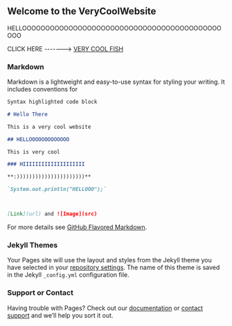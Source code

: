 ## Welcome to the VeryCoolWebsite

HELLOOOOOOOOOOOOOOOOOOOOOOOOOOOOOOOOOOOOOOOOOOOOOO

CLICK HERE -------> [VERY COOL FISH](https://www.google.com/imgres?imgurl=https%3A%2F%2Fmemesbams.com%2Fwp-content%2Fuploads%2F2017%2F10%2Ffunny-pictures-of-fish-1.jpg&imgrefurl=https%3A%2F%2Fmemesbams.com%2Ffishing-memes%2F&tbnid=6YlOfC2BqfAihM&vet=12ahUKEwj7hfGdjZvoAhVDIq0KHVdvB2EQMygKegUIARCGAg..i&docid=HjUw5ZtElUgh3M&w=600&h=465&q=very%20funny%20fishi&ved=2ahUKEwj7hfGdjZvoAhVDIq0KHVdvB2EQMygKegUIARCGAg)

### Markdown

Markdown is a lightweight and easy-to-use syntax for styling your writing. It includes conventions for

```markdown
Syntax highlighted code block

# Hello There

This is a very cool website

## HELLOOOOOOOOOOOOO

This is very cool

### HIIIIIIIIIIIIIIIIIIII

**:))))))))))))))))))))))**

`System.out.println("HELLOOO");`



[Link](url) and ![Image](src)
```

For more details see [GitHub Flavored Markdown](https://guides.github.com/features/mastering-markdown/).

### Jekyll Themes

Your Pages site will use the layout and styles from the Jekyll theme you have selected in your [repository settings](https://github.com/NuclearPineapples/VeryCoolWebsite/settings). The name of this theme is saved in the Jekyll `_config.yml` configuration file.

### Support or Contact

Having trouble with Pages? Check out our [documentation](https://help.github.com/categories/github-pages-basics/) or [contact support](https://github.com/contact) and we’ll help you sort it out.
